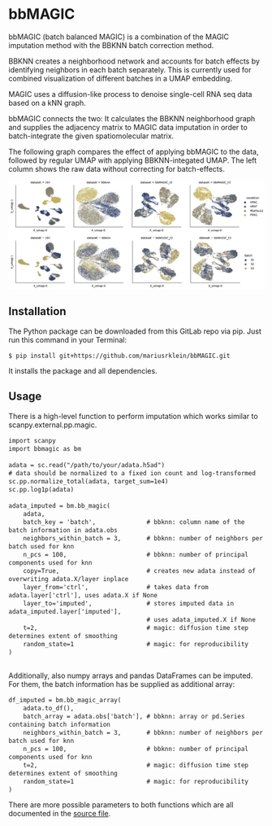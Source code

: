 # bbMAGIC

bbMAGIC (batch balanced MAGIC) is a combination of the MAGIC imputation method with the BBKNN batch correction method.

BBKNN creates a neighborhood network and accounts for batch effects by identifying neighbors in each batch separately. This is currently used for combined visualization of different batches in a UMAP embedding.

MAGIC uses a diffusion-like process to denoise single-cell RNA seq data based on a kNN graph.

bbMAGIC connects the two: It calculates the BBKNN neighborhood graph and supplies the adjacency matrix to MAGIC data imputation in order to batch-integrate the given spatiomolecular matrix.

The following graph compares the effect of applying bbMAGIC to the data, followed by regular UMAP with applying BBKNN-integated UMAP. The left column shows the raw data without correcting for batch-effects.

![comparison](comparison_panccreatic_cancer.png)

## Installation

The Python package can be downloaded from this GitLab repo via pip. Just run this command in your Terminal:

```
$ pip install git+https://github.com/mariusrklein/bbMAGIC.git
```

It installs the package and all dependencies.

## Usage

There is a high-level function to perform imputation which works similar to scanpy.external.pp.magic. 

```
import scanpy
import bbmagic as bm

adata = sc.read("/path/to/your/adata.h5ad")
# data should be normalized to a fixed ion count and log-transformed
sc.pp.normalize_total(adata, target_sum=1e4)
sc.pp.log1p(adata)

adata_imputed = bm.bb_magic(
    adata, 
    batch_key = 'batch',              # bbknn: column name of the batch information in adata.obs
    neighbors_within_batch = 3,       # bbknn: number of neighbors per batch used for knn
    n_pcs = 100,                      # bbknn: number of principal components used for knn
    copy=True,                        # creates new adata instead of overwriting adata.X/layer inplace
    layer_from='ctrl',                # takes data from adata.layer['ctrl'], uses adata.X if None
    layer_to='imputed',               # stores imputed data in adata_imputed.layer['imputed'], 
                                      # uses adata_imputed.X if None
    t=2,                              # magic: diffusion time step determines extent of smoothing
    random_state=1                    # magic: for reproducibility
)


```

Additionally, also numpy arrays and pandas DataFrames can be imputed. For them, the batch information has be supplied as additional array:

```
df_imputed = bm.bb_magic_array(
    adata.to_df(), 
    batch_array = adata.obs['batch'], # bbknn: array or pd.Series containing batch information
    neighbors_within_batch = 3,       # bbknn: number of neighbors per batch used for knn
    n_pcs = 100,                      # bbknn: number of principal components used for knn
    t=2,                              # magic: diffusion time step determines extent of smoothing
    random_state=1                    # magic: for reproducibility
)
```

There are more possible parameters to both functions which are all documented in the [source file](bbmagic/__init__.py).

